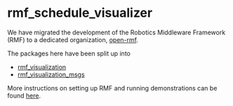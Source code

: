 # rmf_schedule_visualizer

We have migrated the development of the Robotics Middleware Framework (RMF) to a dedicated organization, [open-rmf](https://github.com/open-rmf).

The packages here have been split up into
* [rmf_visualization](https://github.com/open-rmf/rmf_visualization)
* [rmf_visualization_msgs](https://github.com/open-rmf/rmf_visualization_msgs)

More instructions on setting up RMF and running demonstrations can be found [here](https://github.com/open-rmf/rmf).
